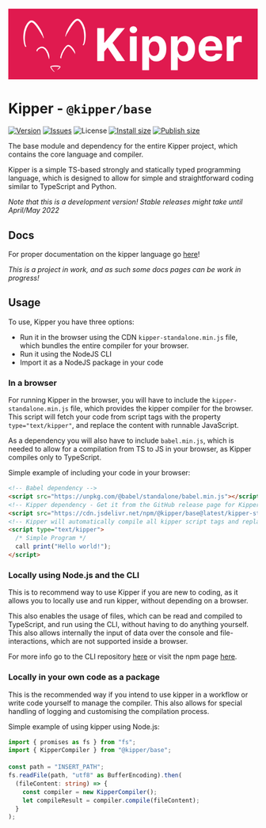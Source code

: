 ![](./img/Kipper-Logo-with-head.png)

# Kipper - `@kipper/base`

[![Version](https://img.shields.io/npm/v/@kipper/base)](https://npmjs.org/package/@kipper/base)
[![Issues](https://img.shields.io/github/issues/Luna-Klatzer/Kipper)](https://github.com/Luna-Klatzer/Kipper/issues)
![License](https://img.shields.io/github/license/Para-Lang/Para?color=cyan)
[![Install size](https://packagephobia.com/badge?p=@kipper/base)](https://packagephobia.com/result?p=@kipper/base)
[![Publish size](https://badgen.net/packagephobia/publish/@kipper/base)](https://packagephobia.com/result?p=@kipper/base)

The base module and dependency for the entire Kipper project, which contains the core language and compiler.

Kipper is a simple TS-based strongly and statically typed programming language, which is designed to allow for
simple and straightforward coding similar to TypeScript and Python.

*Note that this is a development version! Stable releases might take until April/May 2022*

## Docs

For proper documentation on the kipper language go [here](https://wmc-ahif-2021.github.io/Kipper-Web/)!

*This is a project in work, and as such some docs pages can be work in progress!*

## Usage

To use, Kipper you have three options:
- Run it in the browser using the CDN `kipper-standalone.min.js` file, which bundles the entire compiler
  for your browser.
- Run it using the NodeJS CLI
- Import it as a NodeJS package in your code

### In a browser

For running Kipper in the browser, you will have to include the `kipper-standalone.min.js` file, which
provides the kipper compiler for the browser. This script will fetch your code from script tags with
the property `type="text/kipper"`, and replace the content with runnable JavaScript.

As a dependency you will also have to include `babel.min.js`, which is needed to allow for a compilation
from TS to JS in your browser, as Kipper compiles only to TypeScript.

Simple example of including your code in your browser:

```html
<!-- Babel dependency -->
<script src="https://unpkg.com/@babel/standalone/babel.min.js"></script>
<!-- Kipper dependency - Get it from the GitHub release page for Kipper -->
<script src="https://cdn.jsdelivr.net/npm/@kipper/base@latest/kipper-standalone.min.js"></script>
<!-- Kipper will automatically compile all kipper script tags and replace them with javascript tags before runtime -->
<script type="text/kipper">
  /* Simple Program */
  call print("Hello world!");
</script>
```

### Locally using Node.js and the CLI

This is to recommend way to use Kipper if you are new to coding, as it allows you to locally use and run kipper, 
without depending on a browser. 

This also enables the usage of files, which can be read and compiled to TypeScript, and run using the CLI, without
having to do anything yourself. This also allows internally the input of data over the console and file-interactions, 
which are not supported inside a browser.

For more info go to the CLI repository [here](https://github.con/Luna-Klatzer/Kipper-CLI) or visit the npm page 
[here](https://www.npmjs.com/package/@kipper/cli).

### Locally in your own code as a package

This is the recommended way if you intend to use kipper in a workflow or write code yourself to manage 
the compiler. This also allows for special handling of logging and customising the compilation process.

Simple example of using kipper using Node.js:

```ts
import { promises as fs } from "fs";
import { KipperCompiler } from "@kipper/base";

const path = "INSERT_PATH";
fs.readFile(path, "utf8" as BufferEncoding).then(
  (fileContent: string) => {
    const compiler = new KipperCompiler();
    let compileResult = compiler.compile(fileContent);
  }
);
```

